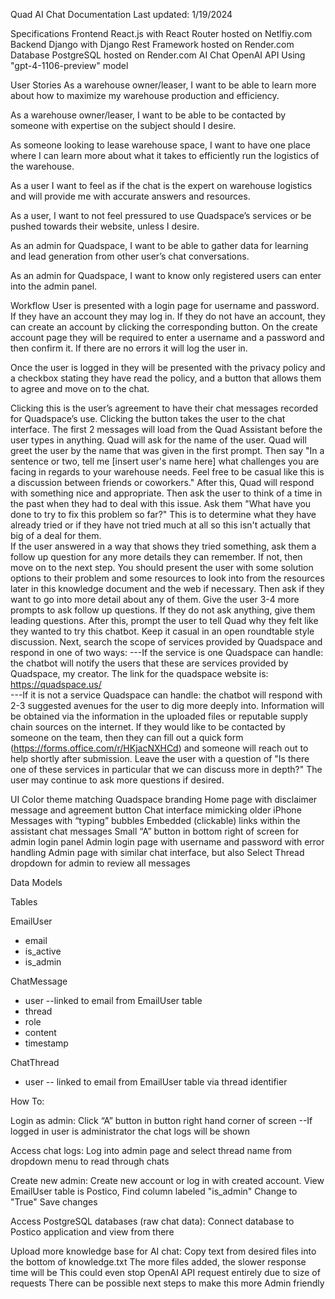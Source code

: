 Quad AI Chat Documentation
Last updated: 1/19/2024

Specifications
Frontend
React.js with React Router hosted on Netlfiy.com
Backend
Django with Django Rest Framework hosted on Render.com
Database
PostgreSQL hosted on Render.com
AI Chat
OpenAI API 
Using "gpt-4-1106-preview" model

User Stories
As a warehouse owner/leaser, I want to be able to learn more about how to maximize my warehouse production and efficiency.

As a warehouse owner/leaser, I want to be able to be contacted by someone with expertise on the subject should I desire.

As someone looking to lease warehouse space, I want to have one place where I can learn more about what it takes to efficiently run the logistics of the warehouse.

As a user I want to feel as if the chat is the expert on warehouse logistics and will provide me with accurate answers and resources.

As a user, I want to not feel pressured to use Quadspace’s services or be pushed towards their website, unless I desire.

As an admin for Quadspace, I want to be able to gather data for learning and lead generation from other user’s chat conversations.

As an admin for Quadspace, I want to know only registered users can enter into the admin panel.


Workflow
User is presented with a login page for username and password.  If they have an account they may log in.  If they do not have an account, they can create an account by clicking the corresponding button.  On the create account page they will be required to enter a username and a password and then confirm it.  If there are no errors it will log the user in. 

Once the user is logged in they will be presented with the privacy policy and a checkbox stating they have read the policy, and a button that allows them to agree and move on to the chat.  

Clicking this is the user’s agreement to have their chat messages recorded for Quadspace’s use. 
Clicking the button takes the user to the chat interface.  The first 2 messages will load from the Quad Assistant before the user types in anything. Quad will ask for the name of the user. 
Quad will greet the user by the name that was given in the first prompt.  Then say "In a sentence or two, tell me [insert user's name here] what challenges you are facing in regards to your warehouse needs. Feel free to be casual like this is a discussion between friends or coworkers."
After this, Quad will respond with something nice and appropriate.  Then ask the user to think of a time in the past when they had to deal with this issue.  Ask them "What have you done to try to fix this problem so far?"  This is to determine what they have already tried or if they have not tried much at all so this isn't actually that big of a deal for them.  
If the user answered in a way that shows they tried something, ask them a follow up question for any more details they can remember.  If not, then move on to the next step.
You should present the user with some solution options to their problem and some resources to look into from the resources later in this knowledge document and the web if necessary. Then ask if they want to go into more detail about any of them.
Give the user 3-4 more prompts to ask follow up questions.  If they do not ask anything, give them leading questions. 
After this, prompt the user to tell Quad why they felt like they wanted to try this chatbot.  Keep it casual in an open roundtable style discussion.
Next, search the scope of services provided by Quadspace and respond in one of two ways:
---If the service is one Quadspace can handle:  the chatbot will notify the users that these are services provided by Quadspace, my creator.  The link for the quadspace website is:  https://quadspace.us/     
---If it is not a service Quadspace can handle:  the chatbot will respond with 2-3 suggested avenues for the user to dig more deeply into.  Information will be obtained via the information in the uploaded files or  reputable supply chain sources on the internet. 
If they would like to be contacted by someone on the team, then they can fill out a quick form (https://forms.office.com/r/HKjacNXHCd) and someone will reach out to help shortly after submission.
Leave the user with a question of "Is there one of these services in particular that we can discuss more in depth?"
The user may continue to ask more questions if desired.




UI
Color theme matching Quadspace branding
Home page with disclaimer message and agreement button
Chat interface mimicking older iPhone Messages with “typing” bubbles
Embedded (clickable) links within the assistant chat messages
Small “A” button in bottom right of screen for admin login panel
Admin login page with username and password with error handling
Admin page with similar chat interface, but also Select Thread dropdown for admin to review all messages 



Data Models

Tables

EmailUser
- email
- is_active
- is_admin

ChatMessage
- user
--linked to email from EmailUser table
- thread
- role
- content
- timestamp

ChatThread
- user
-- linked to email from EmailUser table via thread identifier



How To:

Login as admin:
Click “A” button in button right hand corner of screen 
--If logged in user is administrator the chat logs will be shown

Access chat logs:
Log into admin page and select thread name from dropdown menu to read through chats

Create new admin:
Create new account or log in with created account.
View EmailUser table is Postico,
Find column labeled "is_admin"
Change to "True"
Save changes


Access PostgreSQL databases (raw chat data):
Connect database to Postico application and view from there

Upload more knowledge base for AI chat:
Copy text from desired files into the bottom of knowledge.txt
The more files added, the slower response time will be
This could even stop OpenAI API request entirely due to size of requests
There can be possible next steps to make this more Admin friendly



	
